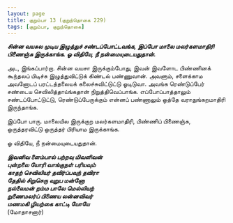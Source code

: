 ```yaml
---
layout: page
title: குறும்பா 13 (குறுந்தொகை 229)
tags: [குறும்பா, குறுந்தொகை]
---
```


<!-- ## 229
### மே 22, 2012 -->

***சின்ன வயசுல முடிய இழுத்துச் சண்டப்போட்டவங்க, இப்போ மாலை மலர்களமாதிரி பிணைஞ்சு இருக்காங்க. ஓ விதியே, நீ நன்மையுடையதுதான்.***


அட, இங்கப்பார்றா. சின்ன வயசா இருக்கும்போது, இவன் இவளோட பிண்ணினக் கூந்தலப் பிடிச்சு இழுத்துவிட்டுக் கிண்டல் பண்ணுவான். அவளும், சளைக்காம அவனோடப் பரட்டத்தலையக் கலைச்சுவிட்டுட்டு ஓடிடுவா. அவங்க ரெண்டுப்பேர் சண்டைய செவிலித்தாய்ங்கதான் நிறுத்திவெப்பாங்க. எப்போப்பாத்தாலும் சண்டப்போட்டுட்டு, ரெண்டுப்பேருக்கும் என்னப் பண்ணாலும் ஒத்தே வராதுங்கறமாதிரி இருந்தாங்க.

இப்போ பாரு. மாலையில இருக்குற மலர்களமாதிரி, பிண்ணிப் பிணைஞ்சு, ஒருத்தரவிட்டு ஒருத்தர் பிரியாம இருக்காங்க.

ஓ விதியே, நீ நன்மையுடையதுதான்.


***இவனிவ ளைம்பால் பற்றவு மிவளிவன்  
புன்றலை யோரி வாங்குநள் பரியவும்  
காதற் செவிலியர் தவிர்ப்பவுந் தவிரா  
தேதில் சிறுசெரு வுறுப மன்னோ  
நல்லைமன் றம்ம பாலே மெல்லியற்  
றுணைமலர்ப் பிணைய லன்னவிவர்  
மணமகி ழியற்கை காட்டி யோயே***  
(மோதாசனார்)